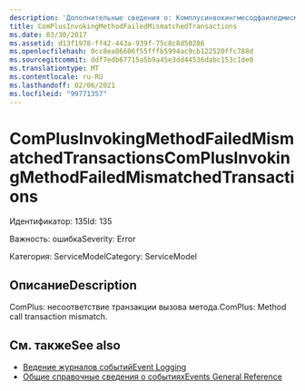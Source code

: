 ```yaml
---
description: 'Дополнительные сведения о: Комплусинвокингмесодфаиледмисматчедтрансактионс'
title: ComPlusInvokingMethodFailedMismatchedTransactions
ms.date: 03/30/2017
ms.assetid: d13f1978-ff42-443a-939f-75c8c8d50286
ms.openlocfilehash: 0cc8ea86606f55fffb5994ac9cb122520ffc788d
ms.sourcegitcommit: ddf7edb67715a5b9a45e3dd44536dabc153c1de0
ms.translationtype: MT
ms.contentlocale: ru-RU
ms.lasthandoff: 02/06/2021
ms.locfileid: "99771357"
---
```

# <a name="complusinvokingmethodfailedmismatchedtransactions"></a><span data-ttu-id="279e1-103">ComPlusInvokingMethodFailedMismatchedTransactions</span><span class="sxs-lookup"><span data-stu-id="279e1-103">ComPlusInvokingMethodFailedMismatchedTransactions</span></span>

<span data-ttu-id="279e1-104">Идентификатор: 135</span><span class="sxs-lookup"><span data-stu-id="279e1-104">Id: 135</span></span>  
  
 <span data-ttu-id="279e1-105">Важность: ошибка</span><span class="sxs-lookup"><span data-stu-id="279e1-105">Severity: Error</span></span>  
  
 <span data-ttu-id="279e1-106">Категория: ServiceModel</span><span class="sxs-lookup"><span data-stu-id="279e1-106">Category: ServiceModel</span></span>  
  
## <a name="description"></a><span data-ttu-id="279e1-107">Описание</span><span class="sxs-lookup"><span data-stu-id="279e1-107">Description</span></span>  

 <span data-ttu-id="279e1-108">ComPlus: несоответствие транзакции вызова метода.</span><span class="sxs-lookup"><span data-stu-id="279e1-108">ComPlus: Method call transaction mismatch.</span></span>  
  
## <a name="see-also"></a><span data-ttu-id="279e1-109">См. также</span><span class="sxs-lookup"><span data-stu-id="279e1-109">See also</span></span>

- [<span data-ttu-id="279e1-110">Ведение журналов событий</span><span class="sxs-lookup"><span data-stu-id="279e1-110">Event Logging</span></span>](index.md)
- [<span data-ttu-id="279e1-111">Общие справочные сведения о событиях</span><span class="sxs-lookup"><span data-stu-id="279e1-111">Events General Reference</span></span>](events-general-reference.md)
